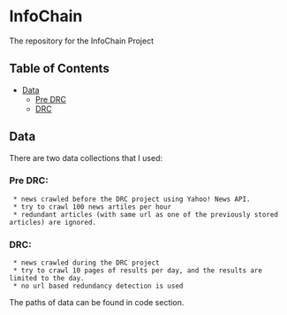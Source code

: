 # InfoChain

The repository for the InfoChain Project

## Table of Contents
  - [Data](#data)
    - [Pre DRC](#pre-drc)
    - [DRC](#drc)
    
    
    
## Data

 There are two data collections that I used:
 ### Pre DRC:    
     * news crawled before the DRC project using Yahoo! News API.  
     * try to crawl 100 news artiles per hour  
     * redundant articles (with same url as one of the previously stored articles) are ignored.
  
 ### DRC:  
     * news crawled during the DRC project
     * try to crawl 10 pages of results per day, and the results are limited to the day.
     * no url based redundancy detection is used
     
  The paths of data can be found in code section.
